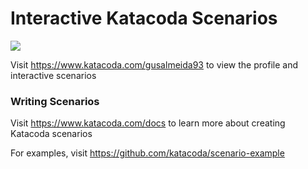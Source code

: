 # Interactive Katacoda Scenarios

[![](http://shields.katacoda.com/katacoda/gusalmeida93/count.svg)](https://www.katacoda.com/gusalmeida93 "Get your profile on Katacoda.com")

Visit https://www.katacoda.com/gusalmeida93 to view the profile and interactive scenarios

### Writing Scenarios
Visit https://www.katacoda.com/docs to learn more about creating Katacoda scenarios

For examples, visit https://github.com/katacoda/scenario-example
